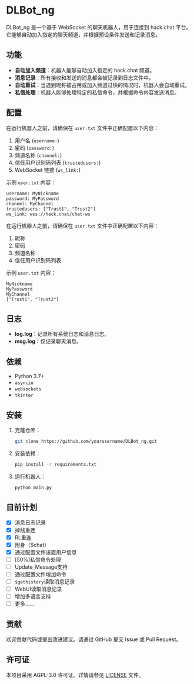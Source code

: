 # DLBot_ng

DLBot_ng 是一个基于 WebSocket 的聊天机器人，用于连接到 hack.chat 平台。它能够自动加入指定的聊天频道，并根据预设条件发送和记录消息。

## 功能

- **自动加入频道**：机器人能够自动加入指定的 hack.chat 频道。
- **消息记录**：所有接收和发送的消息都会被记录到日志文件中。
- **自动重试**：当遇到昵称被占用或加入频道过快的情况时，机器人会自动重试。
- **私信处理**：机器人能够处理特定的私信命令，并根据命令内容发送消息。

## 配置

在运行机器人之前，请确保在 `user.txt` 文件中正确配置以下内容：

1. 用户名 (`username:`)
2. 密码 (`password:`)
3. 频道名称 (`channel:`)
4. 信任用户识别码列表 (`trustedusers:`)
5. WebSocket 链接 (`ws_link:`)

示例 `user.txt` 内容：

```
username: MyNickname
password: MyPassword
channel: MyChannel
trustedusers: ["Trust1", "Trust2"]
ws_link: wss://hack.chat/chat-ws
```



在运行机器人之前，请确保在 `user.txt` 文件中正确配置以下内容：

1. 昵称
2. 密码
3. 频道名称
4. 信任用户识别码列表

示例 `user.txt` 内容：

```
MyNickname
MyPassword
MyChannel
["Trust1", "Trust2"]
```

## 日志

- **log.log**：记录所有系统日志和消息日志。
- **msg.log**：仅记录聊天消息。

## 依赖

- Python 3.7+
- `asyncio`
- `websockets`
- `tkinter`

## 安装

1. 克隆仓库：
    ```bash
    git clone https://github.com/yourusername/DLBot_ng.git
    ```

2. 安装依赖：
    ```bash
    pip install -r requirements.txt
    ```

3. 运行机器人：
    ```bash
    python main.py
    ```

## 目前计划

- [x] 消息日志记录
- [x] 掉线重连
- [x] RL重连
- [x] 附身（$chat）
- [x] 通过配置文件设置用户信息
- [ ] [50%]私信命令处理
- [ ] Update_Message支持
- [ ] 通过配置文件增加命令
- [ ] `$gethistory`读取消息记录
- [ ] WebUI读取消息记录
- [ ] 增加多语言支持
- [ ] 更多……

## 贡献

欢迎贡献代码或提出改进建议。请通过 GitHub 提交 Issue 或 Pull Request。

## 许可证

本项目采用 AGPL-3.0 许可证。详情请参见 [LICENSE](LICENSE) 文件。